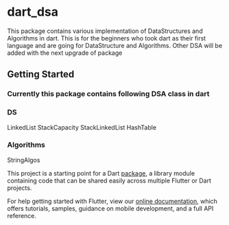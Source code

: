 # dart_dsa

This package contains various implementation of DataStructures and Algorithms  in dart.
This is for the beginners who took dart as their first language and are going for DataStructure and Algorithms. 
Other DSA will be added with the next upgrade of package

## Getting Started

### Currently this package contains following DSA class in dart

### DS
 LinkedList 
 StackCapacity
 StackLinkedList
 HashTable

### Algorithms
  StringAlgos



This project is a starting point for a Dart
[package](https://flutter.dev/developing-packages/),
a library module containing code that can be shared easily across
multiple Flutter or Dart projects.

For help getting started with Flutter, view our 
[online documentation](https://flutter.dev/docs), which offers tutorials, 
samples, guidance on mobile development, and a full API reference.
